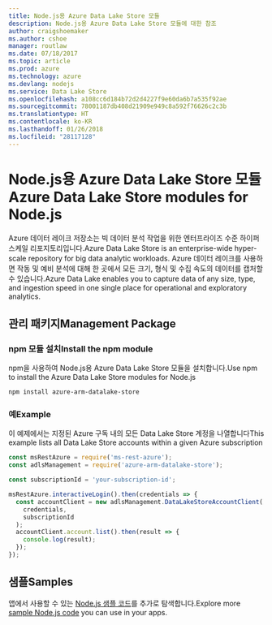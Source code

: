 ```yaml
---
title: Node.js용 Azure Data Lake Store 모듈
description: Node.js용 Azure Data Lake Store 모듈에 대한 참조
author: craigshoemaker
ms.author: cshoe
manager: routlaw
ms.date: 07/18/2017
ms.topic: article
ms.prod: azure
ms.technology: azure
ms.devlang: nodejs
ms.service: Data Lake Store
ms.openlocfilehash: a108cc6d184b72d2d4227f9e60da6b7a535f92ae
ms.sourcegitcommit: 78001187db408d21909e949c8a592f76626c2c3b
ms.translationtype: HT
ms.contentlocale: ko-KR
ms.lasthandoff: 01/26/2018
ms.locfileid: "28117128"
---
```

# <a name="azure-data-lake-store-modules-for-nodejs"></a><span data-ttu-id="6e141-103">Node.js용 Azure Data Lake Store 모듈</span><span class="sxs-lookup"><span data-stu-id="6e141-103">Azure Data Lake Store modules for Node.js</span></span>

<span data-ttu-id="6e141-104">Azure 데이터 레이크 저장소는 빅 데이터 분석 작업을 위한 엔터프라이즈 수준 하이퍼 스케일 리포지토리입니다.</span><span class="sxs-lookup"><span data-stu-id="6e141-104">Azure Data Lake Store is an enterprise-wide hyper-scale repository for big data analytic workloads.</span></span> <span data-ttu-id="6e141-105">Azure 데이터 레이크를 사용하면 작동 및 예비 분석에 대해 한 곳에서 모든 크기, 형식 및 수집 속도의 데이터를 캡처할 수 있습니다.</span><span class="sxs-lookup"><span data-stu-id="6e141-105">Azure Data Lake enables you to capture data of any size, type, and ingestion speed in one single place for operational and exploratory analytics.</span></span>

## <a name="management-package"></a><span data-ttu-id="6e141-106">관리 패키지</span><span class="sxs-lookup"><span data-stu-id="6e141-106">Management Package</span></span>

### <a name="install-the-npm-module"></a><span data-ttu-id="6e141-107">npm 모듈 설치</span><span class="sxs-lookup"><span data-stu-id="6e141-107">Install the npm module</span></span>

<span data-ttu-id="6e141-108">npm을 사용하여 Node.js용 Azure Data Lake Store 모듈을 설치합니다.</span><span class="sxs-lookup"><span data-stu-id="6e141-108">Use npm to install the Azure Data Lake Store modules for Node.js</span></span>

```bash
npm install azure-arm-datalake-store
```

### <a name="example"></a><span data-ttu-id="6e141-109">예</span><span class="sxs-lookup"><span data-stu-id="6e141-109">Example</span></span>

<span data-ttu-id="6e141-110">이 예제에서는 지정된 Azure 구독 내의 모든 Data Lake Store 계정을 나열합니다</span><span class="sxs-lookup"><span data-stu-id="6e141-110">This example lists all Data Lake Store accounts within a given Azure subscription</span></span>

```javascript
const msRestAzure = require('ms-rest-azure');
const adlsManagement = require('azure-arm-datalake-store');

const subscriptionId = 'your-subscription-id';

msRestAzure.interactiveLogin().then(credentials => {
  const accountClient = new adlsManagement.DataLakeStoreAccountClient(
    credentials,
    subscriptionId
  );
  accountClient.account.list().then(result => {
    console.log(result);
  });
});
```

## <a name="samples"></a><span data-ttu-id="6e141-111">샘플</span><span class="sxs-lookup"><span data-stu-id="6e141-111">Samples</span></span>

<span data-ttu-id="6e141-112">앱에서 사용할 수 있는 [Node.js 샘플 코드](https://azure.microsoft.com/resources/samples/?platform=nodejs)를 추가로 탐색합니다.</span><span class="sxs-lookup"><span data-stu-id="6e141-112">Explore more [sample Node.js code](https://azure.microsoft.com/resources/samples/?platform=nodejs) you can use in your apps.</span></span>
